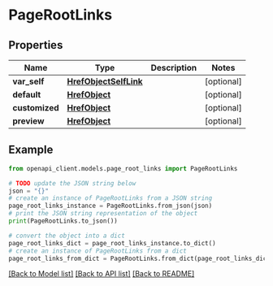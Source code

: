 # PageRootLinks


## Properties

Name | Type | Description | Notes
------------ | ------------- | ------------- | -------------
**var_self** | [**HrefObjectSelfLink**](HrefObjectSelfLink.md) |  | [optional] 
**default** | [**HrefObject**](HrefObject.md) |  | [optional] 
**customized** | [**HrefObject**](HrefObject.md) |  | [optional] 
**preview** | [**HrefObject**](HrefObject.md) |  | [optional] 

## Example

```python
from openapi_client.models.page_root_links import PageRootLinks

# TODO update the JSON string below
json = "{}"
# create an instance of PageRootLinks from a JSON string
page_root_links_instance = PageRootLinks.from_json(json)
# print the JSON string representation of the object
print(PageRootLinks.to_json())

# convert the object into a dict
page_root_links_dict = page_root_links_instance.to_dict()
# create an instance of PageRootLinks from a dict
page_root_links_from_dict = PageRootLinks.from_dict(page_root_links_dict)
```
[[Back to Model list]](../README.md#documentation-for-models) [[Back to API list]](../README.md#documentation-for-api-endpoints) [[Back to README]](../README.md)


